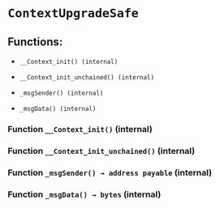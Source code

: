 # `ContextUpgradeSafe`

## Functions:

- `__Context_init() (internal)`

- `__Context_init_unchained() (internal)`

- `_msgSender() (internal)`

- `_msgData() (internal)`

### Function `__Context_init()` (internal)

### Function `__Context_init_unchained()` (internal)

### Function `_msgSender() → address payable` (internal)

### Function `_msgData() → bytes` (internal)
